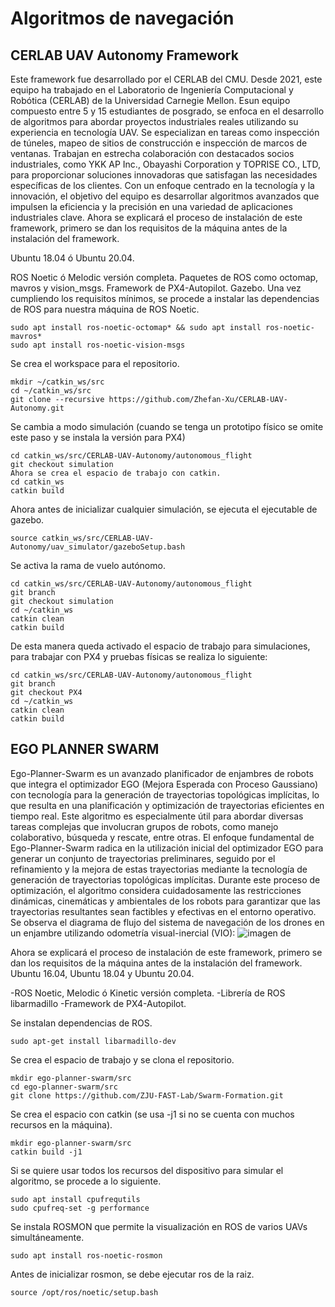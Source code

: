 # Algoritmos de navegación 


## CERLAB UAV Autonomy Framework

Este framework fue desarrollado por el CERLAB del CMU. Desde 2021, este equipo ha trabajado en el Laboratorio de Ingeniería Computacional y Robótica (CERLAB) de la Universidad Carnegie Mellon. Esun equipo compuesto entre 5 y 15 estudiantes de posgrado, se enfoca en el desarrollo de algoritmos para abordar proyectos industriales reales utilizando su experiencia en tecnología UAV. Se especializan en tareas como inspección de túneles, mapeo de sitios de construcción e inspección de marcos de ventanas. Trabajan en estrecha colaboración con destacados socios industriales, como YKK AP Inc., Obayashi Corporation y TOPRISE CO., LTD, para proporcionar soluciones innovadoras que satisfagan las necesidades específicas de los clientes. Con un enfoque centrado en la tecnología y la innovación, el objetivo del equipo es desarrollar algoritmos avanzados que impulsen la eficiencia y la precisión en una variedad de aplicaciones industriales clave.
Ahora se explicará el proceso de instalación de este framework, primero se dan los requisitos de la máquina antes de la instalación del framework.

Ubuntu 18.04 ó Ubuntu 20.04.

ROS Noetic ó Melodic versión completa.
Paquetes de ROS como octomap, mavros y vision_msgs.
Framework de PX4-Autopilot.
Gazebo.
Una vez cumpliendo los requisitos mínimos, se procede a instalar las dependencias de ROS para nuestra máquina de ROS Noetic.

````
sudo apt install ros-noetic-octomap* && sudo apt install ros-noetic-mavros* 
sudo apt install ros-noetic-vision-msgs
````
Se crea el workspace para el repositorio.
````
mkdir ~/catkin_ws/src
cd ~/catkin_ws/src
git clone --recursive https://github.com/Zhefan-Xu/CERLAB-UAV-Autonomy.git
````
Se cambia a modo simulación (cuando se tenga un prototipo físico se omite este paso y se instala la versión para PX4)
````
cd catkin_ws/src/CERLAB-UAV-Autonomy/autonomous_flight
git checkout simulation
Ahora se crea el espacio de trabajo con catkin.
cd catkin_ws
catkin build
````
Ahora antes de inicializar cualquier simulación, se ejecuta el ejecutable de gazebo.
````
source catkin_ws/src/CERLAB-UAV-Autonomy/uav_simulator/gazeboSetup.bash
````
Se activa la rama de vuelo autónomo.
````
cd catkin_ws/src/CERLAB-UAV-Autonomy/autonomous_flight
git branch
git checkout simulation
cd ~/catkin_ws
catkin clean
catkin build
````
De esta manera queda activado el espacio de trabajo para simulaciones, para trabajar con PX4 y pruebas físicas se realiza lo siguiente:
````
cd catkin_ws/src/CERLAB-UAV-Autonomy/autonomous_flight
git branch
git checkout PX4
cd ~/catkin_ws
catkin clean
catkin build
````
## EGO PLANNER SWARM

Ego-Planner-Swarm es un avanzado planificador de enjambres de robots que integra el optimizador EGO (Mejora Esperada con Proceso Gaussiano) con tecnología para la generación de trayectorias topológicas implícitas, lo que resulta en una planificación y optimización de trayectorias eficientes en tiempo real. Este algoritmo es especialmente útil para abordar diversas tareas complejas que involucran grupos de robots, como manejo colaborativo, búsqueda y rescate, entre otras.
El enfoque fundamental de Ego-Planner-Swarm radica en la utilización inicial del optimizador EGO para generar un conjunto de trayectorias preliminares, seguido por el refinamiento y la mejora de estas trayectorias mediante la tecnología de generación de trayectorias topológicas implícitas. Durante este proceso de optimización, el algoritmo considera cuidadosamente las restricciones dinámicas, cinemáticas y ambientales de los robots para garantizar que las trayectorias resultantes sean factibles y efectivas en el entorno operativo.
Se observa el diagrama de flujo del sistema de navegación de los drones en un enjambre utilizando odometría visual-inercial (VIO):
![imagen de ](https://github.com/ProyectoDAGGER/Sistema_Navegacion/assets/163484218/ee80732c-583d-4902-9ba3-b0de88acfd1a)

Ahora se explicará el proceso de instalación de este framework, primero se dan los requisitos de la máquina antes de la instalación del framework.
Ubuntu 16.04, Ubuntu 18.04 y Ubuntu 20.04.

-ROS Noetic, Melodic ó Kinetic versión completa.
-Librería de ROS libarmadillo
-Framework de PX4-Autopilot.

Se instalan dependencias de ROS.
````
sudo apt-get install libarmadillo-dev
````
Se crea el espacio de trabajo y se clona el repositorio.
````
mkdir ego-planner-swarm/src
cd ego-planner-swarm/src
git clone https://github.com/ZJU-FAST-Lab/Swarm-Formation.git
````
Se crea el espacio con catkin (se usa -j1 si no se cuenta con muchos recursos en la máquina).
````
mkdir ego-planner-swarm/src
catkin build -j1
````
Si se quiere usar todos los recursos del dispositivo para simular el algoritmo, se procede a lo siguiente.
````
sudo apt install cpufrequtils
sudo cpufreq-set -g performance
````
Se instala ROSMON que permite la visualización en ROS de varios UAVs simultáneamente.
````
sudo apt install ros-noetic-rosmon
````
Antes de inicializar rosmon, se debe ejecutar ros de la raiz.
````
source /opt/ros/noetic/setup.bash
````
